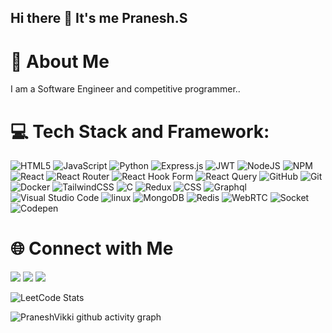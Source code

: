 ## Hi there 👋 It's me Pranesh.S

# 🚀 About Me
 I am a Software Engineer and competitive programmer..

# 💻 Tech Stack and Framework:

![HTML5](https://img.shields.io/badge/html5-%23E34F26.svg?style=flat&logo=html5&logoColor=white) ![JavaScript](https://img.shields.io/badge/javascript-%23323330.svg?style=flat&logo=javascript&logoColor=%23F7DF1E) ![Python](https://img.shields.io/badge/python-3670A0?style=flat&logo=python&logoColor=ffdd54) ![Express.js](https://img.shields.io/badge/express.js-%23404d59.svg?style=flat&logo=express&logoColor=%2361DAFB) ![JWT](https://img.shields.io/badge/JWT-black?style=flat&logo=JSON%20web%20tokens) ![NodeJS](https://img.shields.io/badge/node.js-6DA55F?style=flat&logo=node.js&logoColor=white) ![NPM](https://img.shields.io/badge/NPM-%23CB3837.svg?style=flat&logo=npm&logoColor=white) ![React](https://img.shields.io/badge/react-%2320232a.svg?style=flat&logo=react&logoColor=%2361DAFB) ![React Router](https://img.shields.io/badge/React_Router-CA4245?style=flat&logo=react-router&logoColor=white) ![React Hook Form](https://img.shields.io/badge/React%20Hook%20Form-%23EC5990.svg?style=flat&logo=reacthookform&logoColor=white) ![React Query](https://img.shields.io/badge/-React%20Query-FF4154?style=flat&logo=react%20query&logoColor=white) ![GitHub](https://img.shields.io/badge/github-%23121011.svg?style=flat&logo=github&logoColor=white) ![Git](https://img.shields.io/badge/git-%23F05033.svg?style=flat&logo=git&logoColor=white) ![Docker](https://img.shields.io/badge/docker-%230db7ed.svg?style=flat&logo=docker&logoColor=white) ![TailwindCSS](https://img.shields.io/badge/tailwindcss-%2338B2AC.svg?style=flat&logo=tailwind-css&logoColor=white) ![C](https://img.shields.io/badge/c-%2300599C.svg?style=flat&logo=c&logoColor=white) ![Redux](https://img.shields.io/badge/Redux-7F00FF?style=flat&logo=redux) ![CSS](https://img.shields.io/badge/CSS-blue?style=flat&logo=css) ![Graphql](https://img.shields.io/badge/Graphql-E75480?style=flat&logo=Graphql) ![Visual Studio Code](https://img.shields.io/badge/Visual%20Studio%20Code-blue?style=flat&logo=Visual%20studio%20code) ![linux](https://img.shields.io/badge/Linux-black?style=flat&logo=linux) ![MongoDB](https://img.shields.io/badge/MongoDB-green?style=flat&logo=mongodb) ![Redis](https://img.shields.io/badge/redis-red?style=flat&logo=redis) ![WebRTC](https://img.shields.io/badge/WebRTC-00008B?style=flat&logo=webrtc) ![Socket](https://img.shields.io/badge/Socket-black?style=flat&logo=socket.io) ![Codepen](https://img.shields.io/badge/Codepen-grey?style=flat&logo=Codepen) 

# 🌐 Connect with Me

[<img src="https://img.shields.io/badge/LinkedIn-0077B5?style=for-the-badge&logo=linkedin&logoColor=white" />](https://www.linkedin.com/in/pranesh-siva-a79926277/)  [<img src="https://aleen42.github.io/badges/src/reddit.svg" />](https://www.reddit.com/user/PraneshSiva6375/)  [<img src="https://img.shields.io/badge/-LeetCode-FFA116?style=for-the-badge&logo=LeetCode&logoColor=black" />](https://leetcode.com/u/S-Pranesh/)








![LeetCode Stats](https://leetcard.jacoblin.cool/S-Pranesh?theme=dark&font=Merriweather%20Sans&ext=heatmap)

![PraneshVikki github activity graph](https://github-readme-activity-graph.vercel.app/graph?username=PraneshVikki&bg_color=050505&color=fdf7fd&line=4c9e5a&point=d4d4d4&area=true&hide_border=true)


